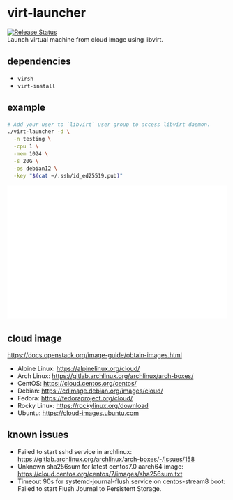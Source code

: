 # virt-launcher
[![Release Status](https://github.com/whoisnian/virt-launcher/actions/workflows/release.yml/badge.svg)](https://github.com/whoisnian/virt-launcher/actions/workflows/release.yml)  
Launch virtual machine from cloud image using libvirt.

## dependencies
* `virsh`
* `virt-install`

## example
```sh
# Add your user to `libvirt` user group to access libvirt daemon.
./virt-launcher -d \
  -n testing \
  -cpu 1 \
  -mem 1024 \
  -s 20G \
  -os debian12 \
  -key "$(cat ~/.ssh/id_ed25519.pub)"
```
![example](./example.svg)

## cloud image
https://docs.openstack.org/image-guide/obtain-images.html
* Alpine Linux: https://alpinelinux.org/cloud/
* Arch Linux: https://gitlab.archlinux.org/archlinux/arch-boxes/
* CentOS: https://cloud.centos.org/centos/
* Debian: https://cdimage.debian.org/images/cloud/
* Fedora: https://fedoraproject.org/cloud/
* Rocky Linux: https://rockylinux.org/download
* Ubuntu: https://cloud-images.ubuntu.com

## known issues
* Failed to start sshd service in archlinux:  
  https://gitlab.archlinux.org/archlinux/arch-boxes/-/issues/158
* Unknown sha256sum for latest centos7.0 aarch64 image:  
  https://cloud.centos.org/centos/7/images/sha256sum.txt
* Timeout 90s for systemd-journal-flush.service on centos-stream8 boot:  
  Failed to start Flush Journal to Persistent Storage.
